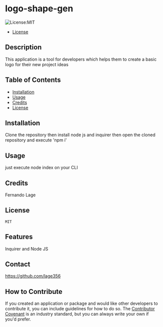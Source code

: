 # logo-shape-gen 
  ![License:MIT](https://img.shields.io/badge/License-MIT-yellow.svg)
  - [License](#license)

  ## Description
   
  This application is a tool for developers which helps them to create a basic logo for their new project ideas

  ## Table of Contents
  
  - [Installation](#installation)
  - [Usage](#usage)
  - [Credits](#credits)
  - [License](#license)
  
  ## Installation

  Clone the repository then install node js and inquirer then open the cloned repository and execute 'npm i'

  ## Usage

  just execute node index on your CLI


  ## Credits
  
  Fernando Lage
  
  ## License
    MIT

  ## Features
  
  Inquirer and Node JS
  
  ## Contact 
  https://github.com/lage356

  ## How to Contribute
  
  If you created an application or package and would like other developers to contribute it, you can include guidelines for how to do so. The [Contributor Covenant](https://www.contributor-covenant.org/) is an industry standard, but you can always write your own if you'd prefer.
  
  
